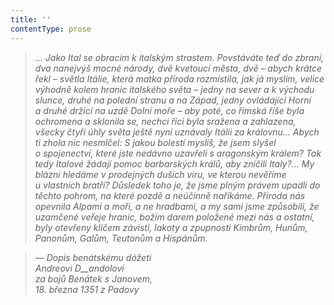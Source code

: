 ```yaml
---
title: ''
contentType: prose
---
```


> 

> 

> 

> _… Jako Ital se obracím k italským strastem. Povstáváte teď do zbraní, dva nanejvýš mocné národy, dvě kvetoucí města, dvě – abych krátce řekl – světla Itálie, která matka příroda rozmístila, jak já myslím, velice výhodně kolem hranic italského světa – jedny na sever a k východu slunce, druhé na polední stranu a na Západ, jedny ovládající Horní a druhé držící na uzdě Dolní moře – aby poté, co římská říše byla ochromena a sklonila se, nechci říci byla sražena a zahlazena, všecky čtyři úhly světa ještě nyní uznávaly Itálii za královnu… Abych ti zhola nic nesmlčel: S jakou bolestí myslíš, že jsem slyšel o spojenectví, které jste nedávno uzavřeli s aragonským králem? Tak tedy Italové žádají pomoc barbarských králů, aby zničili Italy?… My blázni hledáme v prodejných duších víru, ve kterou nevěříme u vlastních bratří? Důsledek toho je, že jsme plným právem upadli do těchto pohrom, na které pozdě a neúčinně naříkáme. Příroda nás opevnila Alpami a moři, a ne hradbami, a my sami jsme způsobili, že uzamčené veřeje hranic, božím darem položené mezi nás a ostatní, byly otevřeny klíčem závisti, lakoty a zpupnosti Kimbrům, Hunům, Panonům, Galům, Teutonům a Hispánům._

> _— Dopis benátskému dóžeti  
> Andreovi D__andolovi  
> za bojů Benátek s Janovem,  
> 18\. března 1351 z Padovy_
